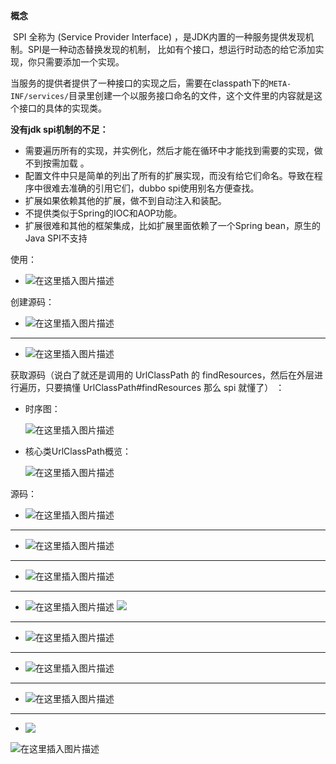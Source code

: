 **概念**

​	SPI 全称为 (Service Provider Interface) ，是JDK内置的一种服务提供发现机制。SPI是一种动态替换发现的机制， 比如有个接口，想运行时动态的给它添加实现，你只需要添加一个实现。

​	当服务的提供者提供了一种接口的实现之后，需要在classpath下的`META-INF/services/`目录里创建一个以服务接口命名的文件，这个文件里的内容就是这个接口的具体的实现类。


**没有jdk spi机制的不足：**

* 需要遍历所有的实现，并实例化，然后才能在循环中才能找到需要的实现，做不到按需加载 。
* 配置文件中只是简单的列出了所有的扩展实现，而没有给它们命名。导致在程序中很难去准确的引用它们，dubbo spi使用别名方便查找。
* 扩展如果依赖其他的扩展，做不到自动注入和装配。
* 不提供类似于Spring的IOC和AOP功能。
* 扩展很难和其他的框架集成，比如扩展里面依赖了一个Spring bean，原生的Java SPI不支持

使用：

- ![在这里插入图片描述](https://img-blog.csdnimg.cn/20200913143121501.png?x-oss-process=image/watermark,type_ZmFuZ3poZW5naGVpdGk,shadow_10,text_aHR0cHM6Ly9ibG9nLmNzZG4ubmV0L3dlaXhpbl80MzkzNDYwNw==,size_16,color_FFFFFF,t_70#pic_center)




创建源码：

- ![在这里插入图片描述](https://img-blog.csdnimg.cn/20200913143140925.png#pic_center)


--------------------------------

- ![在这里插入图片描述](https://img-blog.csdnimg.cn/20200913143155973.png?x-oss-process=image/watermark,type_ZmFuZ3poZW5naGVpdGk,shadow_10,text_aHR0cHM6Ly9ibG9nLmNzZG4ubmV0L3dlaXhpbl80MzkzNDYwNw==,size_16,color_FFFFFF,t_70#pic_center)




获取源码（说白了就还是调用的 UrlClassPath 的 findResources，然后在外层进行遍历，只要搞懂 UrlClassPath#findResources 那么 spi 就懂了） ：

- 时序图：

  ![在这里插入图片描述](https://img-blog.csdnimg.cn/20200913143218791.png?x-oss-process=image/watermark,type_ZmFuZ3poZW5naGVpdGk,shadow_10,text_aHR0cHM6Ly9ibG9nLmNzZG4ubmV0L3dlaXhpbl80MzkzNDYwNw==,size_16,color_FFFFFF,t_70#pic_center)


- 核心类UrlClassPath概览：

	![在这里插入图片描述](https://img-blog.csdnimg.cn/20200913143236656.png?x-oss-process=image/watermark,type_ZmFuZ3poZW5naGVpdGk,shadow_10,text_aHR0cHM6Ly9ibG9nLmNzZG4ubmV0L3dlaXhpbl80MzkzNDYwNw==,size_16,color_FFFFFF,t_70#pic_center)






源码：

- 
	![在这里插入图片描述](https://img-blog.csdnimg.cn/20200913145748973.png?x-oss-process=image/watermark,type_ZmFuZ3poZW5naGVpdGk,shadow_10,text_aHR0cHM6Ly9ibG9nLmNzZG4ubmV0L3dlaXhpbl80MzkzNDYwNw==,size_16,color_FFFFFF,t_70#pic_center)

--------------------------------



- ![在这里插入图片描述](https://img-blog.csdnimg.cn/202009131433415.png?x-oss-process=image/watermark,type_ZmFuZ3poZW5naGVpdGk,shadow_10,text_aHR0cHM6Ly9ibG9nLmNzZG4ubmV0L3dlaXhpbl80MzkzNDYwNw==,size_16,color_FFFFFF,t_70#pic_center)
--------------------------------
- ![在这里插入图片描述](https://img-blog.csdnimg.cn/20200913145158184.png?x-oss-process=image/watermark,type_ZmFuZ3poZW5naGVpdGk,shadow_10,text_aHR0cHM6Ly9ibG9nLmNzZG4ubmV0L3dlaXhpbl80MzkzNDYwNw==,size_16,color_FFFFFF,t_70#pic_center)



--------------------------------

- ![在这里插入图片描述](https://img-blog.csdnimg.cn/20200913143412287.png?x-oss-process=image/watermark,type_ZmFuZ3poZW5naGVpdGk,shadow_10,text_aHR0cHM6Ly9ibG9nLmNzZG4ubmV0L3dlaXhpbl80MzkzNDYwNw==,size_16,color_FFFFFF,t_70#pic_center)
![](https://img-blog.csdnimg.cn/20200913143444288.png?x-oss-process=image/watermark,type_ZmFuZ3poZW5naGVpdGk,shadow_10,text_aHR0cHM6Ly9ibG9nLmNzZG4ubmV0L3dlaXhpbl80MzkzNDYwNw==,size_16,color_FFFFFF,t_70#pic_center)



--------------------------------
- ![在这里插入图片描述](https://img-blog.csdnimg.cn/20200913143605432.png?x-oss-process=image/watermark,type_ZmFuZ3poZW5naGVpdGk,shadow_10,text_aHR0cHM6Ly9ibG9nLmNzZG4ubmV0L3dlaXhpbl80MzkzNDYwNw==,size_16,color_FFFFFF,t_70#pic_center)



--------------------------------
- ![在这里插入图片描述](https://img-blog.csdnimg.cn/20200913143622286.png?x-oss-process=image/watermark,type_ZmFuZ3poZW5naGVpdGk,shadow_10,text_aHR0cHM6Ly9ibG9nLmNzZG4ubmV0L3dlaXhpbl80MzkzNDYwNw==,size_16,color_FFFFFF,t_70#pic_center)



--------------------------------
- ![在这里插入图片描述](https://img-blog.csdnimg.cn/20200913143637291.png?x-oss-process=image/watermark,type_ZmFuZ3poZW5naGVpdGk,shadow_10,text_aHR0cHM6Ly9ibG9nLmNzZG4ubmV0L3dlaXhpbl80MzkzNDYwNw==,size_16,color_FFFFFF,t_70#pic_center)
-------------------------------- 


*  <img src = 'https://img-blog.csdnimg.cn/2020091314365129.png' align = 'left' />
![在这里插入图片描述](https://img-blog.csdnimg.cn/20200913144535919.png?x-oss-process=image/watermark,type_ZmFuZ3poZW5naGVpdGk,shadow_10,text_aHR0cHM6Ly9ibG9nLmNzZG4ubmV0L3dlaXhpbl80MzkzNDYwNw==,size_16,color_FFFFFF,t_70#pic_center)
